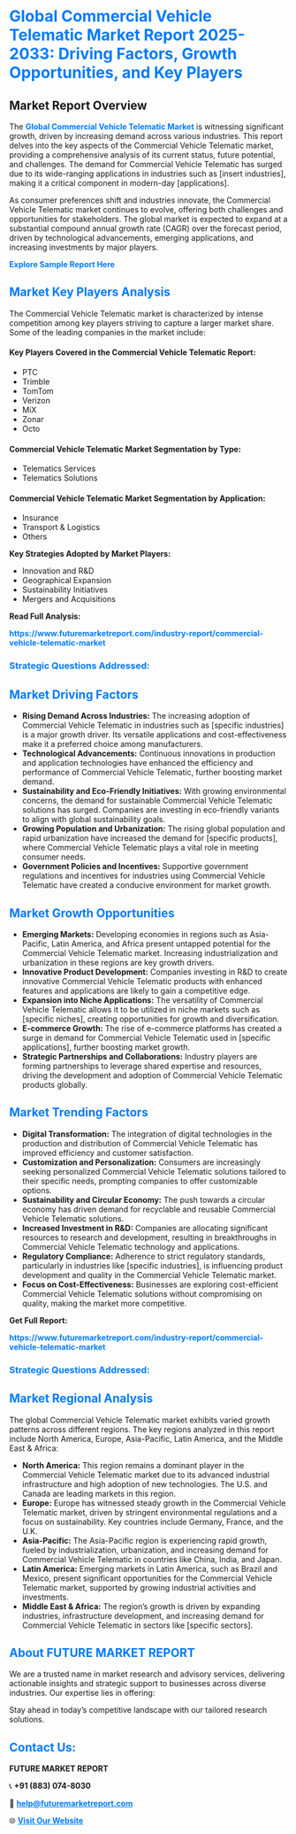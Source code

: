 <h1 style="color: #007BFF;">Global Commercial Vehicle Telematic Market Report 2025-2033: Driving Factors, Growth Opportunities, and Key Players</h1>

<section id="overview">
<h2>Market Report Overview</h2>
<p>The <a href="https://www.futuremarketreport.com/industry-report/commercial-vehicle-telematic-market" style="color: #007BFF; text-decoration: none;"><strong>Global Commercial Vehicle Telematic Market</strong></a> is witnessing significant growth, driven by increasing demand across various industries. This report delves into the key aspects of the Commercial Vehicle Telematic market, providing a comprehensive analysis of its current status, future potential, and challenges. The demand for Commercial Vehicle Telematic has surged due to its wide-ranging applications in industries such as [insert industries], making it a critical component in modern-day [applications].</p>
<p>As consumer preferences shift and industries innovate, the Commercial Vehicle Telematic market continues to evolve, offering both challenges and opportunities for stakeholders. The global market is expected to expand at a substantial compound annual growth rate (CAGR) over the forecast period, driven by technological advancements, emerging applications, and increasing investments by major players.</p>
</section>

<section id="overview">
<p><a href="https://www.futuremarketreport.com/request-sample/reportId=50724" style="color: #007BFF; text-decoration: none;"><strong>Explore Sample Report Here</strong></a></p>
</section>

<section id="key-players">
<h2 style="color: #007BFF;">Market Key Players Analysis</h2>
<p>The Commercial Vehicle Telematic market is characterized by intense competition among key players striving to capture a larger market share. Some of the leading companies in the market include:</p>
<h4>Key Players Covered in the Commercial Vehicle Telematic Report:</h4>
<ul><li>PTC</li><li>Trimble</li><li>TomTom</li><li>Verizon</li><li>MiX</li><li>Zonar</li><li>Octo</li></ul>
<h4>Commercial Vehicle Telematic Market Segmentation by Type:</h4>
<ul><li>Telematics Services</li><li>Telematics Solutions</li></ul>

<h4>Commercial Vehicle Telematic Market Segmentation by Application:</h4>
<ul><li>Insurance</li><li>Transport &amp; Logistics</li><li>Others</li></ul>
<p><strong>Key Strategies Adopted by Market Players:</strong></p>
<ul>
<li>Innovation and R&D</li>
<li>Geographical Expansion</li>
<li>Sustainability Initiatives</li>
<li>Mergers and Acquisitions</li>
</ul>
</section>

<section>
<p><strong>Read Full Analysis: </strong></p><a href="https://www.futuremarketreport.com/industry-report/commercial-vehicle-telematic-market" style="color: #007BFF; text-decoration: none;"><strong>https://www.futuremarketreport.com/industry-report/commercial-vehicle-telematic-market</strong></a>
<h3 style="color: #007BFF;">Strategic Questions Addressed:</h3>
</section>

<section id="driving-factors">
<h2 style="color: #007BFF;">Market Driving Factors</h2>
<ul>
<li><strong>Rising Demand Across Industries:</strong> The increasing adoption of Commercial Vehicle Telematic in industries such as [specific industries] is a major growth driver. Its versatile applications and cost-effectiveness make it a preferred choice among manufacturers.</li>
<li><strong>Technological Advancements:</strong> Continuous innovations in production and application technologies have enhanced the efficiency and performance of Commercial Vehicle Telematic, further boosting market demand.</li>
<li><strong>Sustainability and Eco-Friendly Initiatives:</strong> With growing environmental concerns, the demand for sustainable Commercial Vehicle Telematic solutions has surged. Companies are investing in eco-friendly variants to align with global sustainability goals.</li>
<li><strong>Growing Population and Urbanization:</strong> The rising global population and rapid urbanization have increased the demand for [specific products], where Commercial Vehicle Telematic plays a vital role in meeting consumer needs.</li>
<li><strong>Government Policies and Incentives:</strong> Supportive government regulations and incentives for industries using Commercial Vehicle Telematic have created a conducive environment for market growth.</li>
</ul>
</section>

<section id="growth-opportunities">
<h2 style="color: #007BFF;">Market Growth Opportunities</h2>
<ul>
<li><strong>Emerging Markets:</strong> Developing economies in regions such as Asia-Pacific, Latin America, and Africa present untapped potential for the Commercial Vehicle Telematic market. Increasing industrialization and urbanization in these regions are key growth drivers.</li>
<li><strong>Innovative Product Development:</strong> Companies investing in R&D to create innovative Commercial Vehicle Telematic products with enhanced features and applications are likely to gain a competitive edge.</li>
<li><strong>Expansion into Niche Applications:</strong> The versatility of Commercial Vehicle Telematic allows it to be utilized in niche markets such as [specific niches], creating opportunities for growth and diversification.</li>
<li><strong>E-commerce Growth:</strong> The rise of e-commerce platforms has created a surge in demand for Commercial Vehicle Telematic used in [specific applications], further boosting market growth.</li>
<li><strong>Strategic Partnerships and Collaborations:</strong> Industry players are forming partnerships to leverage shared expertise and resources, driving the development and adoption of Commercial Vehicle Telematic products globally.</li>
</ul>
</section>

<section id="trending-factors">
<h2 style="color: #007BFF;">Market Trending Factors</h2>
<ul>
<li><strong>Digital Transformation:</strong> The integration of digital technologies in the production and distribution of Commercial Vehicle Telematic has improved efficiency and customer satisfaction.</li>
<li><strong>Customization and Personalization:</strong> Consumers are increasingly seeking personalized Commercial Vehicle Telematic solutions tailored to their specific needs, prompting companies to offer customizable options.</li>
<li><strong>Sustainability and Circular Economy:</strong> The push towards a circular economy has driven demand for recyclable and reusable Commercial Vehicle Telematic solutions.</li>
<li><strong>Increased Investment in R&D:</strong> Companies are allocating significant resources to research and development, resulting in breakthroughs in Commercial Vehicle Telematic technology and applications.</li>
<li><strong>Regulatory Compliance:</strong> Adherence to strict regulatory standards, particularly in industries like [specific industries], is influencing product development and quality in the Commercial Vehicle Telematic market.</li>
<li><strong>Focus on Cost-Effectiveness:</strong> Businesses are exploring cost-efficient Commercial Vehicle Telematic solutions without compromising on quality, making the market more competitive.</li>
</ul>
</section>

<section>
<p><strong>Get Full Report: </strong></p><a href="https://www.futuremarketreport.com/industry-report/commercial-vehicle-telematic-market" style="color: #007BFF; text-decoration: none;"><strong>https://www.futuremarketreport.com/industry-report/commercial-vehicle-telematic-market</strong></a>
<h3 style="color: #007BFF;">Strategic Questions Addressed:</h3>
</section>


<section id="regional-analysis">
<h2 style="color: #007BFF;">Market Regional Analysis</h2>
<p>The global Commercial Vehicle Telematic market exhibits varied growth patterns across different regions. The key regions analyzed in this report include North America, Europe, Asia-Pacific, Latin America, and the Middle East & Africa:</p>
<ul>
<li><strong>North America:</strong> This region remains a dominant player in the Commercial Vehicle Telematic market due to its advanced industrial infrastructure and high adoption of new technologies. The U.S. and Canada are leading markets in this region.</li>
<li><strong>Europe:</strong> Europe has witnessed steady growth in the Commercial Vehicle Telematic market, driven by stringent environmental regulations and a focus on sustainability. Key countries include Germany, France, and the U.K.</li>
<li><strong>Asia-Pacific:</strong> The Asia-Pacific region is experiencing rapid growth, fueled by industrialization, urbanization, and increasing demand for Commercial Vehicle Telematic in countries like China, India, and Japan.</li>
<li><strong>Latin America:</strong> Emerging markets in Latin America, such as Brazil and Mexico, present significant opportunities for the Commercial Vehicle Telematic market, supported by growing industrial activities and investments.</li>
<li><strong>Middle East & Africa:</strong> The region’s growth is driven by expanding industries, infrastructure development, and increasing demand for Commercial Vehicle Telematic in sectors like [specific sectors].</li>
</ul>
</section>

<footer>
<h2 style="color: #007BFF;">About FUTURE MARKET REPORT</h2>
<p>We are a trusted name in market research and advisory services, delivering actionable insights and strategic support to businesses across diverse industries. Our expertise lies in offering:</p>

<p>Stay ahead in today’s competitive landscape with our tailored research solutions.</p>

<h2 style="color: #007BFF;">Contact Us:</h2>
<p><strong>FUTURE MARKET REPORT</strong></p>
<p>📞 <strong>+91 (883) 074-8030</strong></p>
<p>📧 <strong><a href="mailto:help@futuremarketreport.com" style="color: #007BFF;">help@futuremarketreport.com</a></strong></p>
<p>🌐 <strong><a href="https://www.futuremarketreport.com/" style="color: #007BFF;">Visit Our Website</a></strong></p>
</footer>